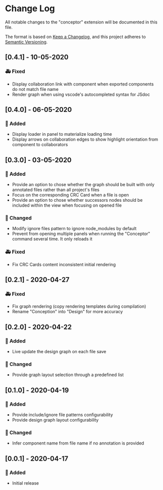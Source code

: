 # Change Log

All notable changes to the "conceptor" extension will be documented in this file.

The format is based on [Keep a Changelog](https://keepachangelog.com/en/1.0.0/),
and this project adheres to [Semantic Versioning](https://semver.org/spec/v2.0.0.html).

## [0.4.1] - 10-05-2020

### 🚑 Fixed

- Display collaboration link with component when exported components do not match file name
- Render graph when using vscode's autocompleted syntax for JSdoc

## [0.4.0] - 06-05-2020

### 🎉 Added

- Display loader in panel to materialize loading time
- Display arrows on collaboration edges to show highlight orientation from component to collaborators

## [0.3.0] - 03-05-2020

### 🎉 Added

- Provide an option to chose whether the graph should be built with only annotated files rather than all project's files
- Focus on the corresponding CRC Card when a file is open
- Provide an option to chose whether successors nodes should be included within the view when focusing on opened file

### 🦋 Changed

- Modify ignore files pattern to ignore node_modules by default
- Prevent from opening multiple panels when running the "Conceptor" command several time. It only reloads it

### 🚑 Fixed

- Fix CRC Cards content inconsistent initial rendering

## [0.2.1] - 2020-04-27

### 🚑 Fixed

- Fix graph rendering (copy rendering templates during compilation)
- Rename "Conception" into "Design" for more accuracy

## [0.2.0] - 2020-04-22

### 🎉 Added

- Live update the design graph on each file save

### 🦋 Changed

- Provide graph layout selection through a predefined list

## [0.1.0] - 2020-04-19

### 🎉 Added

- Provide include/ignore file patterns configurability
- Provide design graph layout configurability

### 🦋 Changed

- Infer component name from file name if no annotation is provided

## [0.0.1] - 2020-04-17

### 🎉 Added

- Initial release
